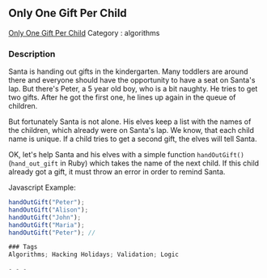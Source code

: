 ## Only One Gift Per Child
[Only One Gift Per Child](https://www.codewars.com/kata/only-one-gift-per-child)
Category : algorithms

### Description
Santa is handing out gifts in the kindergarten. Many toddlers are around there and everyone should have the opportunity to have a seat on Santa's lap. But there's Peter, a 5 year old boy, who is a bit naughty. He tries to get two gifts. After he got the first one, he lines up again in the queue of children.

But fortunately Santa is not alone. His elves keep a list with the names of the children, which already were on Santa's lap. We know, that each child name is unique. If a child tries to get a second gift, the elves will tell Santa.

OK, let's help Santa and his elves with a simple function `handOutGift()` (`hand_out_gift` in Ruby) which takes the name of the next child. If this child already got a gift, it must throw an error in order to remind Santa.

Javascript Example:

```javascript
handOutGift("Peter");
handOutGift("Alison");
handOutGift("John");
handOutGift("Maria");
handOutGift("Peter"); //

### Tags
Algorithms; Hacking Holidays; Validation; Logic

- - -
